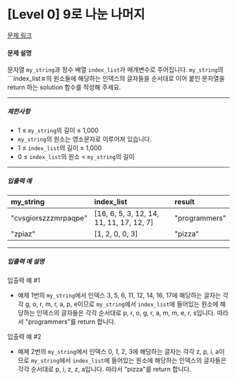 # [Level 0] 9로 나눈 나머지

[문제 링크](https://school.programmers.co.kr/learn/courses/30/lessons/181915)

#### 문제 설명

문자열 ```my_string```과 정수 배열 ```index_list```가 매개변수로 주어집니다. ```my_string```의 ```index_listㅍ의 원소들에 해당하는 인덱스의 글자들을 순서대로 이어 붙인 문자열을 return 하는 solution 함수를 작성해 주세요.

---

##### 제한사항

- 1 ≤ ```my_string```의 길이 ≤ 1,000
- ```my_string```의 원소는 영소문자로 이루어져 있습니다.
- 1 ≤ ```index_list```의 길이 ≤ 1,000
- 0 ≤ ```index_list```의 원소 < ```my_string```의 길이

---

##### 입출력 예

|my_string|index_list|result|
|:----------|:----------|:----------|
|"cvsgiorszzzmrpaqpe"|[16, 6, 5, 3, 12, 14, 11, 11, 17, 12, 7]|"programmers"|
|"zpiaz"|[1, 2, 0, 0, 3]|"pizza"|

---

##### 입출력 예 설명

입출력 예 #1

- 예제 1번의 ```my_string```에서 인덱스 3, 5, 6, 11, 12, 14, 16, 17에 해당하는 글자는 각각 g, o, r, m, r, a, p, e이므로 ```my_string```에서 ```index_list```에 들어있는 원소에 해당하는 인덱스의 글자들은 각각 순서대로 p, r, o, g, r, a, m, m, e, r, s입니다. 따라서 "programmers"를 return 합니다.

입출력 예 #2

- 예제 2번의 ```my_string```에서 인덱스 0, 1, 2, 3에 해당하는 글자는 각각 z, p, i, a이므로 ```my_string```에서 ```index_list```에 들어있는 원소에 해당하는 인덱스의 글자들은 각각 순서대로 p, i, z, z, a입니다. 따라서 "pizza"를 return 합니다.
